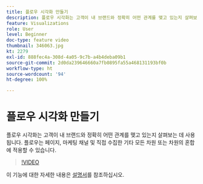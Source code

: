 ```yaml
---
title: 플로우 시각화 만들기
description: 플로우 시각화는 고객이 내 브랜드와 정확히 어떤 관계를 맺고 있는지 살펴보는 데 사용됩니다. 플로우는 페이지, 마케팅 채널 및 직접 수집한 기타 모든 차원 또는 차원의 혼합에 적용할 수 있습니다.
feature: Visualizations
role: User
level: Beginner
doc-type: feature video
thumbnail: 346063.jpg
kt: 2279
exl-id: 888fec4a-308d-4a05-9c7b-a4b4deba09b1
source-git-commit: 2d0da239646660a7fb0895fa55a468131193bf0b
workflow-type: ht
source-wordcount: '94'
ht-degree: 100%

---
```


# 플로우 시각화 만들기

플로우 시각화는 고객이 내 브랜드와 정확히 어떤 관계를 맺고 있는지 살펴보는 데 사용됩니다. 플로우는 페이지, 마케팅 채널 및 직접 수집한 기타 모든 차원 또는 차원의 혼합에 적용할 수 있습니다.

>[!VIDEO](https://video.tv.adobe.com/v/346063/?quality=12&learn=on)

이 기능에 대한 자세한 내용은 [설명서](https://experienceleague.adobe.com/docs/analytics/analyze/analysis-workspace/visualizations/flow/flow.html?lang=ko-kr)를 참조하십시오.